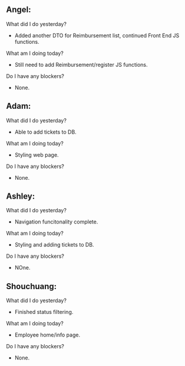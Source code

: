 ## Angel:
What did I do yesterday?
- Added another DTO for Reimbursement list, continued Front End JS functions.

What am I doing today?
- Still need to add Reimbursement/register JS functions.

Do I have any blockers?
- None.

## Adam:
What did I do yesterday?
- Able to add tickets to DB.

What am I doing today?
- Styling web page.

Do I have any blockers?
- None.

## Ashley:
What did I do yesterday?
- Navigation funcitonality complete.

What am I doing today?
- Styling and adding tickets to DB.

Do I have any blockers?
- NOne.

## Shouchuang: 
What did I do yesterday?
- Finished status filtering.

What am I doing today?
- Employee home/info page.

Do I have any blockers?
- None.